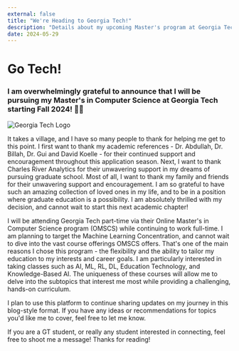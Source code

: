```yaml
---
external: false
title: "We're Heading to Georgia Tech!"
description: "Details about my upcoming Master's program at Georgia Tech."
date: 2024-05-29
---
```


# Go Tech!

### I am overwhelmingly grateful to announce that I will be pursuing my Master's in Computer Science at Georgia Tech starting Fall 2024! 🐝🐝

![Georgia Tech Logo](https://brand.gatech.edu/sites/default/files/inline-images/extended-RGB.png)

It takes a village, and I have so many people to thank for helping me get to this point. I first want to thank my academic references - Dr. Abdullah, Dr. Billah, Dr. Gui and David Koelle - for their continued support and encouragement throughout this application season. Next, I want to thank Charles River Analytics for their unwavering support in my dreams of pursuing graduate school. Most of all, I want to thank my family and friends for their unwavering support and encouragement. I am so grateful to have such an amazing collection of loved ones in my life, and to be in a position where graduate education is a possibility. I am absolutely thrilled with my decision, and cannot wait to start this next academic chapter!

I will be attending Georgia Tech part-time via their Online Master's in Computer Science program (OMSCS) while continuing to work full-time. I am planning to target the Machine Learning Concentration, and cannot wait to dive into the vast course offerings OMSCS offers. That's one of the main reasons I chose this program - the flexibility and the ability to tailor my education to my interests and career goals. I am particularly interested in taking classes such as AI, ML, RL, DL, Education Technology, and Knowledge-Based AI. The uniqueness of these courses will allow me to delve into the subtopics that interest me most while providing a challenging, hands-on curriculum.

I plan to use this platform to continue sharing updates on my journey in this blog-style format. If you have any ideas or recommendations for topics you'd like me to cover, feel free to let me know.

If you are a GT student, or really any student interested in connecting, feel free to shoot me a message! Thanks for reading!